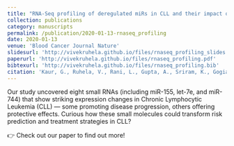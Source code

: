 ```yaml
---
title: "RNA-Seq profiling of deregulated miRs in CLL and their impact on clinical outcome"
collection: publications
category: manuscripts
permalink: /publication/2020-01-13-rnaseq_profiling
date: 2020-01-13
venue: 'Blood Cancer Journal Nature'
slidesurl: 'http://vivekruhela.github.io/files/rnaseq_profiling_slides.pdf'
paperurl: 'http://vivekruhela.github.io/files/rnaseq_profiling.pdf'
bibtexurl: 'http://vivekruhela.github.io/files/rnaseq_profiling.bib'
citation: 'Kaur, G., Ruhela, V., Rani, L., Gupta, A., Sriram, K., Gogia, A., Sharma, A., Kumar, L. and Gupta, R., 2020. RNA-Seq profiling of deregulated miRs in CLL and their impact on clinical outcome. <i>Blood cancer journal</i>, 10(1), p.6.'
---
```


Our study uncovered eight small RNAs (including miR-155, let-7e, and miR-744) that show striking expression changes in Chronic Lymphocytic Leukemia (CLL) — some promoting disease progression, others offering protective effects. Curious how these small molecules could transform risk prediction and treatment strategies in CLL?

👉 Check out our paper to find out more!

<!-- Abnormal expression patterns of regulatory small non-coding RNA (sncRNA) molecules such as microRNAs (miRs), piwi-interacting RNAs (piRNAs), and small nucleolar RNAs (snoRNAs) play an important role in the development and progression of cancer. Identification of clinically relevant sncRNA signatures could, therefore, be of tremendous translational value. In the present study, genome-wide small RNA sequencing identified a unique pattern of differential regulation of eight miRs in Chronic Lymphocytic Leukemia (CLL). Among these, three were up-regulated (miR-1295a, miR-155, miR-4524a) and five were down-regulated (miR-30a, miR-423, miR-486*, let-7e, and miR-744) in CLL. Altered expression of all these eight differentially expressed miRs (DEMs) was validated by RQ-PCR. Besides, seven novel sequences identified to have elevated expression levels in CLL turned out to be transfer RNA (tRNA)/piRNAs (piRNA-30799, piRNA-36225)/snoRNA (SNORD43) related. Multivariate analysis showed that miR-4524a (HR: 1.916, 95% CI: 1.080–3.4, p value: 0.026) and miR-744 (HR: 0.415, 95% CI: 0.224–0.769, p value: 0.005) were significantly associated with risk and time to first treatment. Further investigations could help establish the scope of integration of these DEM markers into risk stratification designs and prognostication approaches for CLL. -->




